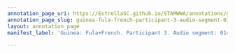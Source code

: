 ```yaml
---
annotation_page_uri: https://EstrellaSC.github.io/STAMWWA/annotations/guinea-fula-french-participant-3-audio-segment-014-039-canvas-1-0.json
annotation_page_slug: guinea-fula-french-participant-3-audio-segment-014-039-canvas-1-0
layout: annotation_page
manifest_label: 'Guinea: Fula+French. Participant 3. Audio segment: 014: 039'

---
```

